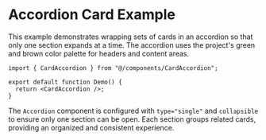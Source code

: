 # Accordion Card Example

This example demonstrates wrapping sets of cards in an accordion so that only one section expands at a time. The accordion uses the project's green and brown color palette for headers and content areas.

```tsx
import { CardAccordion } from "@/components/CardAccordion";

export default function Demo() {
  return <CardAccordion />;
}
```

The `Accordion` component is configured with `type="single"` and `collapsible` to ensure only one section can be open. Each section groups related cards, providing an organized and consistent experience.
